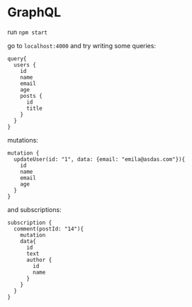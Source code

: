 # GraphQL

run `npm start`

go to `localhost:4000` and try writing some queries:

```
query{
  users {
    id
    name
    email
    age
    posts {
      id
      title
    }
  }
}
```

mutations:

```
mutation {
  updateUser(id: "1", data: {email: "emila@asdas.com"}){
    id
    name
    email
    age
  }
}
```

and subscriptions:

```
subscription {
  comment(postId: "14"){
    mutation
    data{
      id
      text
      author {
        id
        name
      }
    }
  }
}
```

